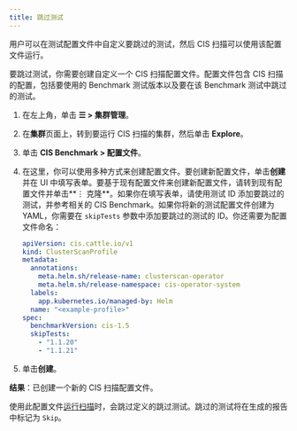 ```yaml
---
title: 跳过测试
---
```


用户可以在测试配置文件中自定义要跳过的测试，然后 CIS 扫描可以使用该配置文件运行。

要跳过测试，你需要创建自定义一个 CIS 扫描配置文件。配置文件包含 CIS 扫描的配置，包括要使用的 Benchmark 测试版本以及要在该 Benchmark 测试中跳过的测试。

1. 在左上角，单击 **☰ > 集群管理**。
1. 在**集群**页面上，转到要运行 CIS 扫描的集群，然后单击 **Explore**。
1. 单击 **CIS Benchmark > 配置文件**。
1. 在这里，你可以使用多种方式来创建配置文件。要创建新配置文件，单击**创建**并在 UI 中填写表单。要基于现有配置文件来创建新配置文件，请转到现有配置文件并单击**⋮ 克隆**。如果你在填写表单，请使用测试 ID 添加要跳过的测试，并参考相关的 CIS Benchmark。如果你将新的测试配置文件创建为 YAML，你需要在 `skipTests` 参数中添加要跳过的测试的 ID。你还需要为配置文件命名：

   ```yaml
   apiVersion: cis.cattle.io/v1
   kind: ClusterScanProfile
   metadata:
     annotations:
       meta.helm.sh/release-name: clusterscan-operator
       meta.helm.sh/release-namespace: cis-operator-system
     labels:
       app.kubernetes.io/managed-by: Helm
     name: "<example-profile>"
   spec:
     benchmarkVersion: cis-1.5
     skipTests:
       - "1.1.20"
       - "1.1.21"
   ```
1. 单击**创建**。

**结果**：已创建一个新的 CIS 扫描配置文件。

使用此配置文件[运行扫描](#运行扫描)时，会跳过定义的跳过测试。跳过的测试将在生成的报告中标记为 `Skip`。
